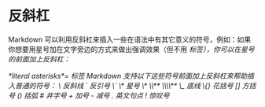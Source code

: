 # 反斜杠
Markdown 可以利用反斜杠来插入一些在语法中有其它意义的符号，例如：如果你想要用星号加在文字旁边的方式来做出强调效果（但不用 <em> 标签），你可以在星号的前面加上反斜杠：

\*literal asterisks\*=<em> 标签
Markdown 支持以下这些符号前面加上反斜杠来帮助插入普通的符号：
\   反斜线
\`   反引号
\\` 
\\*   星号
\\\*
\\\\\**
\\\\\\\\\**
\\_   底线
\\{}  花括号
[]  方括号
\()  括弧
\#   井字号
\+   加号
\-   减号
\.   英文句点
\!   惊叹号
